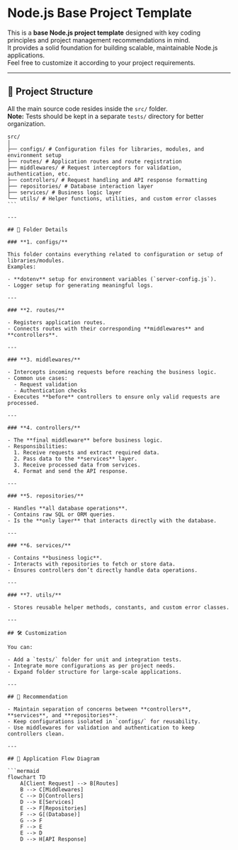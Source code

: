# Node.js Base Project Template

This is a **base Node.js project template** designed with key coding principles and project management recommendations in mind.  
It provides a solid foundation for building scalable, maintainable Node.js applications.  
Feel free to customize it according to your project requirements.

---

## 📁 Project Structure

All the main source code resides inside the `src/` folder.  
**Note:** Tests should be kept in a separate `tests/` directory for better organization.

````plaintext
src/
│
├── configs/ # Configuration files for libraries, modules, and environment setup
├── routes/ # Application routes and route registration
├── middlewares/ # Request interceptors for validation, authentication, etc.
├── controllers/ # Request handling and API response formatting
├── repositories/ # Database interaction layer
├── services/ # Business logic layer
└── utils/ # Helper functions, utilities, and custom error classes
```

---

## 📂 Folder Details

### **1. configs/**

This folder contains everything related to configuration or setup of libraries/modules.
Examples:

- **dotenv** setup for environment variables (`server-config.js`).
- Logger setup for generating meaningful logs.

---

### **2. routes/**

- Registers application routes.
- Connects routes with their corresponding **middlewares** and **controllers**.

---

### **3. middlewares/**

- Intercepts incoming requests before reaching the business logic.
- Common use cases:
  - Request validation
  - Authentication checks
- Executes **before** controllers to ensure only valid requests are processed.

---

### **4. controllers/**

- The **final middleware** before business logic.
- Responsibilities:
  1. Receive requests and extract required data.
  2. Pass data to the **services** layer.
  3. Receive processed data from services.
  4. Format and send the API response.

---

### **5. repositories/**

- Handles **all database operations**.
- Contains raw SQL or ORM queries.
- Is the **only layer** that interacts directly with the database.

---

### **6. services/**

- Contains **business logic**.
- Interacts with repositories to fetch or store data.
- Ensures controllers don’t directly handle data operations.

---

### **7. utils/**

- Stores reusable helper methods, constants, and custom error classes.

---

## 🛠 Customization

You can:

- Add a `tests/` folder for unit and integration tests.
- Integrate more configurations as per project needs.
- Expand folder structure for large-scale applications.

---

## 📌 Recommendation

- Maintain separation of concerns between **controllers**, **services**, and **repositories**.
- Keep configurations isolated in `configs/` for reusability.
- Use middlewares for validation and authentication to keep controllers clean.

---

## 🔄 Application Flow Diagram

```mermaid
flowchart TD
    A[Client Request] --> B[Routes]
    B --> C[Middlewares]
    C --> D[Controllers]
    D --> E[Services]
    E --> F[Repositories]
    F --> G[(Database)]
    G --> F
    F --> E
    E --> D
    D --> H[API Response]
````
